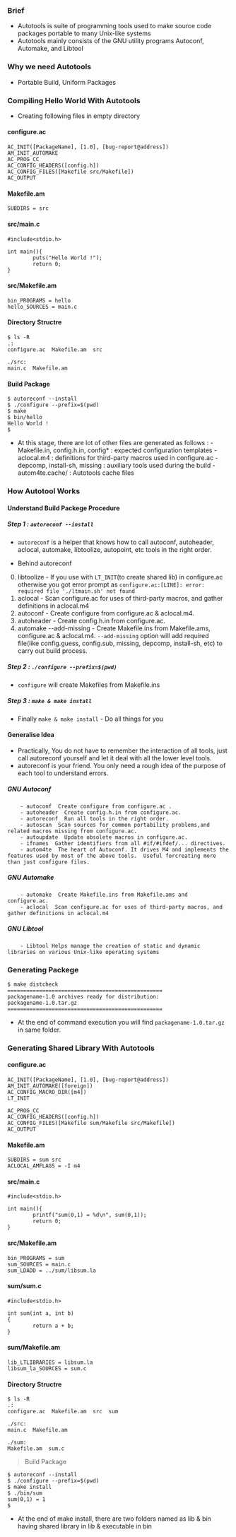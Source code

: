 ### Brief
- Autotools is suite of programming tools used to make source code packages portable to many Unix-like systems
- Autotools mainly consists of the GNU utility programs Autoconf, Automake, and Libtool

### Why we need Autotools

- Portable Build, Uniform Packages

### Compiling Hello World With Autotools

- Creating following files in empty directory

#### configure.ac
```
AC_INIT([PackageName], [1.0], [bug-report@address])
AM_INIT_AUTOMAKE
AC_PROG_CC
AC_CONFIG_HEADERS([config.h])
AC_CONFIG_FILES([Makefile src/Makefile])
AC_OUTPUT
```
#### Makefile.am
```
SUBDIRS = src
```
#### src/main.c
```
#include<stdio.h>

int main(){
        puts("Hello World !");
        return 0;
}
```
#### src/Makefile.am
```
bin_PROGRAMS = hello
hello_SOURCES = main.c
```
#### Directory Structre
```
$ ls -R
.:
configure.ac  Makefile.am  src

./src:
main.c  Makefile.am
```
#### Build Package

```
$ autoreconf --install
$ ./configure --prefix=$(pwd)
$ make
$ bin/hello
Hello World !
$
```
- At this stage, there are lot of other files are generated as follows : 
        - Makefile.in, config.h.in, config* : expected configuration templates
        - aclocal.m4 : definitions for third-party macros used in configure.ac
        - depcomp, install-sh, missing : auxiliary tools used during the build 
        - autom4te.cache/ : Autotools cache files

### How Autotool Works

#### Understand Build Packege Procedure

##### Step 1 : `autoreconf --install`

- `autoreconf` is a helper that knows how to call autoconf, autoheader, aclocal, automake, libtoolize, autopoint, etc tools in the right order.

- Behind autoreconf
0. libtoolize - If you use with `LT_INIT`(to create shared lib) in configure.ac otherwise you got error prompt as `configure.ac:[LINE]: error: required file './ltmain.sh' not found`
1. aclocal - Scan configure.ac for uses of third-party macros, and gather definitions in aclocal.m4 
2. autoconf - Create configure from configure.ac & aclocal.m4.
3. autoheader - Create config.h.in from configure.ac.
4. automake --add-missing - Create Makefile.ins from Makefile.ams, configure.ac & aclocal.m4. `--add-missing` option will add required file(like config.guess, config.sub, missing, depcomp, install-sh, etc) to carry out build process.

##### Step 2 : `./configure --prefix=$(pwd)`

- `configure` will create Makefiles from Makefile.ins

##### Step 3 : `make & make install`

- Finally `make & make install` - Do all things for you

#### Generalise Idea

- Practically, You do not have to remember the interaction of all tools, just call autoreconf yourself and let it deal with all the lower level tools. 
- autoreconf is your friend. You only need a rough idea of the purpose of each tool to understand errors.

##### GNU Autoconf
        - autoconf  Create configure from configure.ac .
        - autoheader  Create config.h.in from configure.ac.
        - autoreconf  Run all tools in the right order.
        - autoscan  Scan sources for common portability problems,and related macros missing from configure.ac.
        - autoupdate  Update obsolete macros in configure.ac.
        - ifnames  Gather identifiers from all #if/#ifdef/... directives.
        - autom4te  The heart of Autoconf. It drives M4 and implements the features used by most of the above tools.  Useful forcreating more than just configure files.

##### GNU Automake
        - automake  Create Makefile.ins from Makefile.ams and configure.ac.
        - aclocal  Scan configure.ac for uses of third-party macros, and gather definitions in aclocal.m4 

##### GNU Libtool
        - Libtool Helps manage the creation of static and dynamic libraries on various Unix-like operating systems

### Generating Packege

```
$ make distcheck
=================================================
packagename-1.0 archives ready for distribution:
packagename-1.0.tar.gz
=================================================
```
- At the end of command execution you will find `packagename-1.0.tar.gz` in same folder.

### Generating Shared Library With Autotools

#### configure.ac
```
AC_INIT([PackageName], [1.0], [bug-report@address])
AM_INIT_AUTOMAKE([foreign])
AC_CONFIG_MACRO_DIR([m4])
LT_INIT

AC_PROG_CC
AC_CONFIG_HEADERS([config.h])
AC_CONFIG_FILES([Makefile sum/Makefile src/Makefile])
AC_OUTPUT
```
#### Makefile.am
```
SUBDIRS = sum src
ACLOCAL_AMFLAGS = -I m4
```
#### src/main.c
```
#include<stdio.h>

int main(){
        printf("sum(0,1) = %d\n", sum(0,1));
        return 0;
}
```
#### src/Makefile.am
```
bin_PROGRAMS = sum
sum_SOURCES = main.c
sum_LDADD = ../sum/libsum.la
```
#### sum/sum.c
```
#include<stdio.h>

int sum(int a, int b)
{
        return a + b;
}
```
#### sum/Makefile.am
```
lib_LTLIBRARIES = libsum.la
libsum_la_SOURCES = sum.c
```
#### Directory Structre
```
$ ls -R
.:
configure.ac  Makefile.am  src  sum

./src:
main.c  Makefile.am

./sum:
Makefile.am  sum.c
```

> Build Package

```
$ autoreconf --install
$ ./configure --prefix=$(pwd)
$ make install
$ ./bin/sum
sum(0,1) = 1
$
```
- At the end of make install, there are two folders named as lib & bin having shared library in lib & executable in bin
